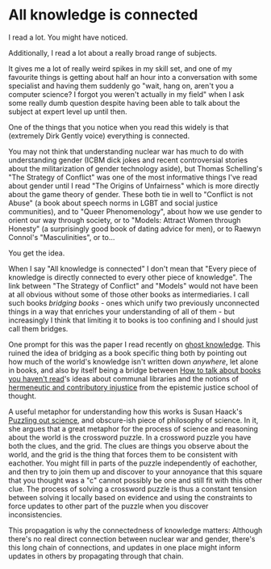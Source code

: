 # All knowledge is connected

I read a lot. You might have noticed.

Additionally, I read a lot about a really broad range of subjects.

It gives me a lot of really weird spikes in my skill set,
and one of my favourite things is getting about half an hour into a conversation with some specialist and having them suddenly go "wait, hang on, aren't you a computer science? I forgot you weren't actually in my field" when I ask some really dumb question despite having been able to talk about the subject at expert level up until then.

One of the things that you notice when you read this widely is that (extremely Dirk Gently voice) everything is connected.

You may not think that understanding nuclear war has much to do with understanding gender (ICBM dick jokes and recent controversial stories about the militarization of gender technology aside),
but Thomas Schelling's "The Strategy of Conflict" was one of the most informative things I've read about gender until I read "The Origins of Unfairness" which is more directly about the game theory of gender.
These both tie in well to "Conflict is not Abuse" (a book about speech norms in LGBT and social justice communities),
and to "Queer Phenomenology", about how we use gender to orient our way through society,
or to "Models: Attract Women through Honesty" (a surprisingly good book of dating advice for men),
or to Raewyn Connol's "Masculinities", or to...

You get the idea.

When I say "All knowledge is connected" I don't mean that "Every piece of knowledge is directly connected to every other piece of knowledge". The link between "The Strategy of Conflict" and "Models" would not have been at all obvious without some of those other books as intermediaries.
I call such books *bridging books* - ones which unify two previously unconnected things in a way that enriches your understanding of all of them - but increasingly I think that limiting it to books is too confining and I should just call them bridges.

One prompt for this was the paper I read recently on [ghost knowledge](https://notebook.drmaciver.com/posts/2020-02-16-14:22.html). This ruined the idea of bridging as a book specific thing both by pointing out how much of the world's knowledge isn't written down *anywhere*, let alone in books, and also by itself being a bridge between [How to talk about books you haven't read](https://notebook.drmaciver.com/posts/2020-02-18-12:24.html)'s ideas about communal libraries and the notions of [hermeneutic and contributory injustice](https://notebook.drmaciver.com/posts/2019-06-04-09:58.html) from the epistemic justice school of thought.

A useful metaphor for understanding how this works is Susan Haack's [Puzzling out science](https://link.springer.com/article/10.1007/BF02683186), and obscure-ish piece of philosophy of science.
In it, she argues that a great metaphor for the process of science and reasoning about the world is the crossword puzzle.
In a crossword puzzle you have both the clues, and the grid. The clues are things you observe about the world, and the grid is the thing that forces them to be consistent with eachother.
You might fill in parts of the puzzle independently of eachother,
and then try to join them up and discover to your annoyance that this square that you thought was a "c" cannot possibly be one and still fit with this other clue.
The process of solving a crossword puzzle is thus a constant tension between solving it locally based on evidence and using the constraints to force updates to other part of the puzzle when you discover inconsistencies.

This propagation is why the connectedness of knowledge matters:
Although there's no real direct connection between nuclear war and gender,
there's this long chain of connections, and updates in one place might inform updates in others by propagating through that chain.
